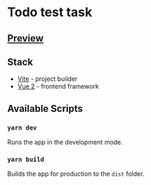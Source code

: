 # Todo test task

## [Preview](https://todo-vue-test.netlify.app)

## Stack

* [Vite](https://vitejs.dev) - project builder
* [Vue 2](https://v2.vuejs.org) - frontend framework

## Available Scripts

### `yarn dev`

Runs the app in the development mode.

### `yarn build`

Builds the app for production to the `dist` folder.
